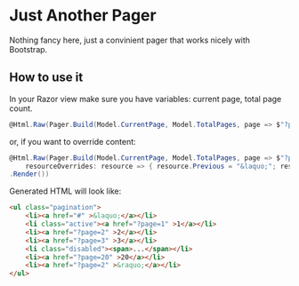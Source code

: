 # Just Another Pager

Nothing fancy here, just a convinient pager that works nicely with Bootstrap. 

## How to use it

In your Razor view make sure you have variables: current page, total page count.   

```cs
@Html.Raw(Pager.Build(Model.CurrentPage, Model.TotalPages, page => $"?page={page}").Render())
```


or, if you want to override content:

```cs
@Html.Raw(Pager.Build(Model.CurrentPage, Model.TotalPages, page => $"?page={page}",
    resourceOverrides: resource => { resource.Previous = "&laquo;"; resource.Next = "&raquo;"; })
.Render())
```

Generated HTML will look like:

```html
<ul class="pagination">	<li><a href="#" >&laquo;</a></li>	<li class="active"><a href="?page=1" >1</a></li>	<li><a href="?page=2" >2</a></li>	<li><a href="?page=3" >3</a></li>	<li class="disabled"><span>...</span></li>	<li><a href="?page=20" >20</a></li>	<li><a href="?page=2" >&raquo;</a></li></ul>```